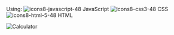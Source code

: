 **<Glass morphism calculator>**

Using: 
![icons8-javascript-48](https://user-images.githubusercontent.com/25865551/157659755-663ab489-51ca-466b-be03-68d442d41d43.png)  JavaScript
![icons8-css3-48](https://user-images.githubusercontent.com/25865551/157659753-0426f8be-b0cf-4edb-80e2-ca67fa260238.png)  CSS
![icons8-html-5-48](https://user-images.githubusercontent.com/25865551/157659754-4fc1b643-9b91-4558-a2ca-0798f539f599.png)  HTML 


![Calculator](https://user-images.githubusercontent.com/25865551/157658950-c2b7bf16-da0a-46e3-b172-1bfc568ac735.png)
